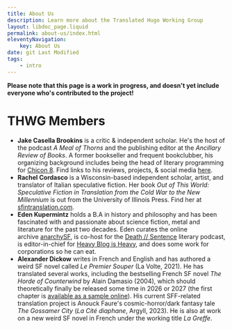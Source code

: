 ```yaml
---
title: About Us
description: Learn more about the Translated Hugo Working Group
layout: libdoc_page.liquid
permalink: about-us/index.html
eleventyNavigation:
    key: About Us
date: git Last Modified
tags:
    - intro
---
```


**Please note that this page is a work in progress, and doesn't yet include everyone who's contributed to the project!**

# THWG Members

* **Jake Casella Brookins** is a critic & independent scholar. He's the host of the podcast _A Meal of Thorns_ and the publishing editor at the _Ancillary Review of Books_. A former bookseller and frequent bookclubber, his organizing background includes being the head of literary programming for [Chicon 8](https://chicon.org/). Find links to his reviews, projects, & social media [here](https://linktr.ee/jakecasellabrookins).
* **Rachel Cordasco** is a Wisconsin-based independent scholar, artist, and translator of Italian speculative fiction. Her book _Out of This World: Speculative Fiction in Translation from the Cold War to the New Millennium_ is out from the University of Illinois Press. Find her at [sfintranslation.com](http://sfintranslation.com/).
* **Eden Kupermintz** holds a B.A in history and philosophy and has been fascinated with and passionate about science fiction, metal and literature for the past two decades. Eden curates the online archive [anarchySF](https://www.anarchysf.com/), is co-host for the [Death // Sentence](https://soundcloud.com/death-sentence-pod) literary podcast, is editor-in-chief for [Heavy Blog is Heavy](http://www.heavyblogisheavy.com/), and does some work for corporations so he can eat.
* **Alexander Dickow** writes in French and English and has authored a weird SF novel called *Le Premier Souper* (La Volte, 2021). He has translated several works, including the bestselling French SF novel *The Horde of Counterwind* by Alain Damasio (2004), which should theoretically finally be released some time in 2026 or 2027 (the first chapter is [available as a sample online](https://static1.squarespace.com/static/5a68a5a4cf81e073e471d1ac/t/5dee803e1704ea19203e5955/1575911488049/The+Horde+of+Counterwind-translation-sample.pdf)). His current SFF-related translation project is Anouck Faure's cosmic-horror/dark fantasy tale *The Gossamer City* (*La Cité diaphane*, Argyll, 2023). He is also at work on a new weird SF novel in French under the working title *La Greffe*.
